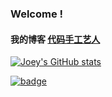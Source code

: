 ### Welcome !

#### 我的博客 [代码手工艺人](https://xueshi.io)


[![Joey's GitHub stats](https://github-readme-stats.vercel.app/api?username=XueshiQiao&count_private=true&show_icons=true&theme=tokyonight)](https://github.com/anuraghazra/github-readme-stats)

<a href="https://agora.io"><img src="https://img.shields.io/badge/dynamic/json?color=099dfd&labelColor=002550&style=flat-square&label=Agora-RTC&query=%24.usage&url=https%3A%2F%2Fconsole-open.agoralab.co%2Fopen-api%2Fv1%2Fbadge%2Fproject%2Fe1a3d5d3824d03e62a90514dcd1de31e%3A27599fb430fa3abffd&link=https%3A%2F%2Fagora.io" alt="badge" /></a>

<!--
**XueshiQiao/XueshiQiao** is a ✨ _special_ ✨ repository because its `README.md` (this file) appears on your GitHub profile.

Here are some ideas to get you started:

- 🔭 I’m currently working on ...
- 🌱 I’m currently learning ...
- 👯 I’m looking to collaborate on ...
- 🤔 I’m looking for help with ...
- 💬 Ask me about ...
- 📫 How to reach me: ...
- 😄 Pronouns: ...
- ⚡ Fun fact: ...
-->

